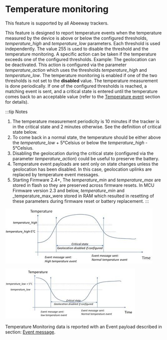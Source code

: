 # Temperature monitoring

 This feature is supported by all Abeeway trackers.

This feature is designed to report temperature events when the temperature measured by the device is above or below the configured thresholds, *temperature_high* and *temperature_low* parameters. 
Each threshold is used independently.
The value 255 is used to disable the threshold and the temperature monitoring.
A specific action can be taken if the temperature exceeds one of the configured thresholds. Example: The geolocation can be deactivated. This action is configured via the parameter *temperature_action* which uses the thresholds *temperature_high* and *temperature_low*.
The temperature monitoring is enabled if one of the two thresholds is not set to the **disabled** value.
The temperature measurement is done periodically. If one of the configured thresholds is reached, a matching event is sent, and a critical state is entered until the temperature comes back to an acceptable value (refer to the [Temperature event](../../functioning/event-messages#temperature-event-all-operating-modes) section for details).

:::tip Notes
1.  The temperature measurement periodicity is 10 minutes if the tracker is in the critical state and 2 minutes otherwise. See the definition of critical state below.
2.  To come back in a normal state, the temperature should be either above the *temperature_low* + 5°Celsius or below the *temperature_high* - 5°Celsius.
3.  Disabling the geolocation during the critical state (configured via the parameter *temperature_action*) could be useful to preserve the battery.
4.  Temperature event payloads are sent only on state changes unless the geolocation has been disabled. In this case, geolocation uplinks are replaced by temperature event messages.
5.  Starting Firmware 2.4+, The _temperature_min_ and _temperature_max_ are stored in flash so they are preserved across firmware resets. In MCU Firmware version 2.3 and below, _temperature_min_ and _temperature_max_were stored in RAM which resulted in resetting of these parameters during firmware reset or battery replacement.
:::

![](./images/image029.jpg)

![](./images/image030.jpg)

Temperature Monitoring data is reported with an Event payload described in section: [Event message](../../uplink-messages/event/readme.md).
